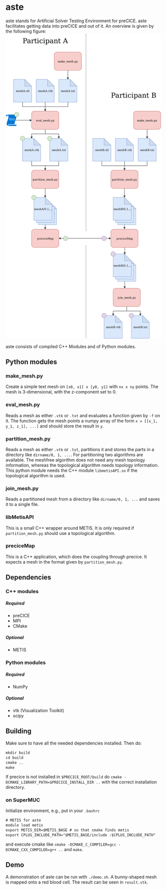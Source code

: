 # aste
aste stands for Artificial Solver Testing Environment for preCICE. aste facilitates getting data into preCICE and out of it. An overview is given by the following figure:
![](doc/AsteFlow.png)

aste consists of compiled C++ Modules and of Python modules.

## Python modules
### make_mesh.py
Create a simple text mesh on `[x0, x1] x [y0, y1]` with `nx x ny` points. The mesh is 3-dimensional, with the z-component set to 0.

### eval_mesh.py
Reads a mesh as either `.vtk` or `.txt` and evaluates a function given by `-f` on it. The function gets the mesh points a numpy array of the form `x = [[x_1, y_1, z_1], ...]` and should store the result in `y`.

### partition_mesh.py
Reads a mesh as either `.vtk` or `.txt`, partitions it and stores the parts in a directory like `dirname/0, 1, ...`. For partitioning two algorithms are available. The meshfree algorithm does not need any mesh topology information, whereas the topological algorithm needs topology information. This python module needs the C++ module `libmetisAPI.so` if the topological algorithm is used.

### join_mesh.py
Reads a partitioned mesh from a directory like `dirname/0, 1, ...` and saves it to a single file.

### libMetisAPI
This is a small C++ wrapper around METIS. It is only required if `partition_mesh.py` should use a topological algorithm. 

### preciceMap
This is a C++ application, which does the coupling through precice. It expects a mesh in the format given by `partition_mesh.py`.

## Dependencies

### C++ modules
##### Required
- preCICE
- MPI
- CMake
##### Optional
- METIS

### Python modules
##### Required
- NumPy
##### Optional
- vtk (Visualization Toolkit)
- scipy

## Building
Make sure to have all the needed dependencies installed. Then do:
```
mkdir build
cd build
cmake ..
make
```
If precice is not installed in `$PRECICE_ROOT/build` do `cmake -DCMAKE_LIBRARY_PATH=$PRECICE_INSTALL_DIR ..` with the correct installation directory.

### on SuperMUC
Initialize environment, e.g., put in your `.bashrc`
```
# METIS for aste
module load metis
export METIS_DIR=$METIS_BASE # so that cmake finds metis
export CPLUS_INCLUDE_PATH="$METIS_BASE/include :$CPLUS_INCLUDE_PATH"
```
and execute cmake like `cmake -DCMAKE_C_COMPILER=gcc -DCMAKE_CXX_COMPILER=g++ ..` and `make`.



## Demo
A demonstration of aste can be run with `./demo.sh`. A bunny-shaped mesh is mapped onto a red blood cell. The result can be seen in `result.vtk`. 
